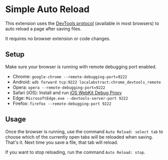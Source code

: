 Simple Auto Reload
==================

This extension uses the [DevTools protocol](https://github.com/cyrus-and/chrome-remote-interface/) (available in most browsers) to auto reload a page after saving files.

It requires no browser extension or code changes.


Setup
-----

Make sure your browser is running with remote debugging port enabled.

* Chrome: `google-chrome --remote-debugging-port=9222`
* Android: `adb forward tcp:9222 localabstract:chrome_devtools_remote`
* Opera: `opera --remote-debugging-port=9222`
* Safari (iOS): Install and run [iOS WebKit Debug Proxy](https://github.com/google/ios-webkit-debug-proxy)
* Edge: `MicrosoftEdge.exe --devtools-server-port 9222`
* Firefox: `firefox --remote-debugging-port 9222`


Usage
-----

Once the browser is running, use the command `Auto Reload: select tab` to choose
which of the currently open tabs will be reloaded when saving. That's it. Next
time you save a file, that tab will reload.

If you want to stop reloading, run the command `Auto Reload: stop`.
